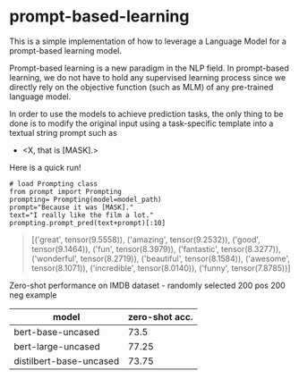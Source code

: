 # prompt-based-learning

This is a simple implementation of how to leverage a Language Model for a prompt-based learning model.

Prompt-based learning is a new paradigm in the NLP field. In prompt-based learning, we do not have to hold any supervised learning process since we directly rely on the objective function (such as MLM) of any pre-trained language model. 

In order to use the models to achieve prediction tasks, the only thing to be done is to modify the original input<X> using a task-specific template into a textual string prompt such as
  * <X, that is [MASK].> 
 
 Here is a quick run!
 
 ```
# load Prompting class
from prompt import Prompting
prompting= Prompting(model=model_path)
prompt="Because it was [MASK]."
text="I really like the film a lot."
prompting.prompt_pred(text+prompt)[:10]
```
> [('great', tensor(9.5558)),
 ('amazing', tensor(9.2532)),
 ('good', tensor(9.1464)),
 ('fun', tensor(8.3979)),
 ('fantastic', tensor(8.3277)),
 ('wonderful', tensor(8.2719)),
 ('beautiful', tensor(8.1584)),
 ('awesome', tensor(8.1071)),
 ('incredible', tensor(8.0140)),
 ('funny', tensor(7.8785))]

 
Zero-shot performance on IMDB dataset - randomly selected 200 pos 200 neg example
 

model | zero-shot acc.
---|---
bert-base-uncased|73.5
bert-large-uncased | 77.25
distilbert-base-uncased|73.75
 
 
